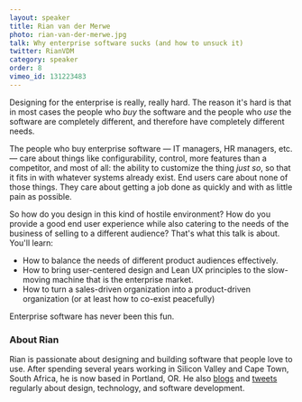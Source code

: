 ```yaml
---
layout: speaker
title: Rian van der Merwe
photo: rian-van-der-merwe.jpg
talk: Why enterprise software sucks (and how to unsuck it)
twitter: RianVDM
category: speaker
order: 8
vimeo_id: 131223483
---
```


Designing for the enterprise is really, really hard. The reason it's hard is that in most cases the people who *buy* the software and the people who *use* the software are completely different, and therefore have completely different needs.

The people who buy enterprise software — IT managers, HR managers, etc. — care about things like configurability, control, more features than a competitor, and most of all: the ability to customize the thing *just so*, so that it fits in with whatever systems already exist. End users care about none of those things. They care about getting a job done as quickly and with as little pain as possible.

So how do you design in this kind of hostile environment? How do you provide a good end user experience while also catering to the needs of the business of selling to a different audience? That's what this talk is about. You'll learn:

* How to balance the needs of different product audiences effectively.
* How to bring user-centered design and Lean UX principles to the slow-moving machine that is the enterprise market.
* How to turn a sales-driven organization into a product-driven organization (or at least how to co-exist peacefully)

Enterprise software has never been this fun.

### About Rian

Rian is passionate about designing and building software that people love to use. After spending several years working in Silicon Valley and Cape Town, South Africa, he is now based in Portland, OR. He also [blogs](http://www.elezea.com) and [tweets](http://twitter.com/rianvdm) regularly about design, technology, and software development.

